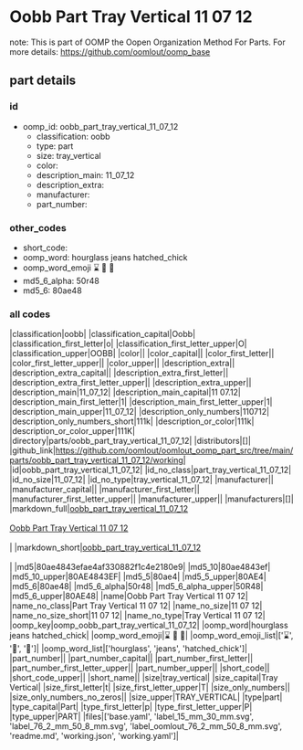 # Oobb Part Tray Vertical 11 07 12  

note: This is part of OOMP the Oopen Organization Method For Parts. For more details: https://github.com/oomlout/oomp_base

##  part details





### id
* oomp_id: oobb_part_tray_vertical_11_07_12
  * classification: oobb
  * type: part
  * size: tray_vertical
  * color: 
  * description_main: 11_07_12
  * description_extra: 
  * manufacturer: 
  * part_number: 

### other_codes
* short_code: 
* oomp_word: hourglass jeans hatched_chick
* oomp_word_emoji :hourglass: :jeans: :hatched_chick:
* md5_6_alpha: 50r48
* md5_6: 80ae48

### all codes 
|classification|oobb|
|classification_capital|Oobb|
|classification_first_letter|o|
|classification_first_letter_upper|O|
|classification_upper|OOBB|
|color||
|color_capital||
|color_first_letter||
|color_first_letter_upper||
|color_upper||
|description_extra||
|description_extra_capital||
|description_extra_first_letter||
|description_extra_first_letter_upper||
|description_extra_upper||
|description_main|11_07_12|
|description_main_capital|11 07.12|
|description_main_first_letter|1|
|description_main_first_letter_upper|1|
|description_main_upper|11_07_12|
|description_only_numbers|110712|
|description_only_numbers_short|111k|
|description_or_color|111k|
|description_or_color_upper|111K|
|directory|parts/oobb_part_tray_vertical_11_07_12|
|distributors|[]|
|github_link|https://github.com/oomlout/oomlout_oomp_part_src/tree/main/parts/oobb_part_tray_vertical_11_07_12/working|
|id|oobb_part_tray_vertical_11_07_12|
|id_no_class|part_tray_vertical_11_07_12|
|id_no_size|11_07_12|
|id_no_type|tray_vertical_11_07_12|
|manufacturer||
|manufacturer_capital||
|manufacturer_first_letter||
|manufacturer_first_letter_upper||
|manufacturer_upper||
|manufacturers|[]|
|markdown_full|[oobb_part_tray_vertical_11_07_12](https://github.com/oomlout/oomlout_oomp_part_src/tree/main/parts/oobb_part_tray_vertical_11_07_12/working)<br>[](https://github.com/oomlout/oomlout_oomp_part_src/tree/main/parts/oobb_part_tray_vertical_11_07_12/working)<br>[Oobb Part Tray Vertical 11 07 12](https://github.com/oomlout/oomlout_oomp_part_src/tree/main/parts/oobb_part_tray_vertical_11_07_12/working)<br><br>|
|markdown_short|[oobb_part_tray_vertical_11_07_12](https://github.com/oomlout/oomlout_oomp_part_src/tree/main/parts/oobb_part_tray_vertical_11_07_12/working)<br><br>|
|md5|80ae4843efae4af330882f1c4e2180e9|
|md5_10|80ae4843ef|
|md5_10_upper|80AE4843EF|
|md5_5|80ae4|
|md5_5_upper|80AE4|
|md5_6|80ae48|
|md5_6_alpha|50r48|
|md5_6_alpha_upper|50R48|
|md5_6_upper|80AE48|
|name|Oobb Part Tray Vertical 11 07 12|
|name_no_class|Part Tray Vertical 11 07 12|
|name_no_size|11 07 12|
|name_no_size_short|11 07 12|
|name_no_type|Tray Vertical 11 07 12|
|oomp_key|oomp_oobb_part_tray_vertical_11_07_12|
|oomp_word|hourglass jeans hatched_chick|
|oomp_word_emoji|:hourglass: :jeans: :hatched_chick:|
|oomp_word_emoji_list|[':hourglass:', ':jeans:', ':hatched_chick:']|
|oomp_word_list|['hourglass', 'jeans', 'hatched_chick']|
|part_number||
|part_number_capital||
|part_number_first_letter||
|part_number_first_letter_upper||
|part_number_upper||
|short_code||
|short_code_upper||
|short_name||
|size|tray_vertical|
|size_capital|Tray Vertical|
|size_first_letter|t|
|size_first_letter_upper|T|
|size_only_numbers||
|size_only_numbers_no_zeros||
|size_upper|TRAY_VERTICAL|
|type|part|
|type_capital|Part|
|type_first_letter|p|
|type_first_letter_upper|P|
|type_upper|PART|
|files|['base.yaml', 'label_15_mm_30_mm.svg', 'label_76_2_mm_50_8_mm.svg', 'label_oomlout_76_2_mm_50_8_mm.svg', 'readme.md', 'working.json', 'working.yaml']|
